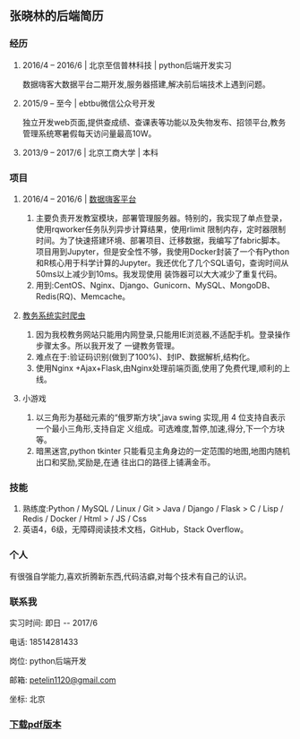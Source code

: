
## 张晓林的后端简历

### 经历
1. 2016/4 – 2016/6 | 北京至信普林科技 | python后端开发实习

    数据嗨客大数据平台二期开发,服务器搭建,解决前后端技术上遇到问题。

2. 2015/9 – 至今 | ebtbu微信公众号开发

    独立开发web页面,提供查成绩、查课表等功能以及失物发布、招领平台,教务管理系统寒暑假每天访问量最高10W。

3. 2013/9 – 2017/6 | 北京工商大学 | 本科

### 项目

1. 2016/4 – 2016/6 | [数据嗨客平台](http://www.hackdata.cn/)
    1. 主要负责开发教室模块，部署管理服务器。特别的，我实现了单点登录，使用rqworker任务队列异步计算结果，使用rlimit 限制内存，定时器限制时间。为了快速搭建环境、部署项目、迁移数据，我编写了fabric脚本。项目用到Jupyter，但是安全性不够，我使用Docker封装了一个有Python和R核心用于科学计算的Jupyter。我还优化了几个SQL语句，查询时间从50ms以上减少到10ms。我发现使用 装饰器可以大大减少了重复代码。
    2. 用到:CentOS、Nginx、Django、Gunicorn、MySQL、MongoDB、Redis(RQ)、Memcache。

2. [教务系统实时爬虫](https://github.com/Petelin/BTBU-Spider)

    1. 因为我校教务网站只能用内网登录,只能用IE浏览器,不适配手机。登录操作步骤太多。所以我开发了
一键教务管理。
    2. 难点在于:验证码识别(做到了100%)、封IP、数据解析,结构化。
    3. 使用Nginx +Ajax+Flask,由Nginx处理前端页面,使用了免费代理,顺利的上线。 

3. 小游戏

    1. 以三角形为基础元素的“俄罗斯方块”,java swing 实现,用 4 位支持自表示一个最小三角形,支持自定 义组成。可选难度,暂停,加速,得分,下一个方块等。
    2. 暗黑迷宫,python tkinter 只能看见主角身边的一定范围的地图,地图内随机出口和奖励,奖励是,在通 往出口的路径上铺满金币。

### 技能

1. 熟练度:Python / MySQL / Linux / Git > Java / Django / Flask > C / Lisp / Redis / Docker / Html > / JS / Css
2. 英语4，6级，无障碍阅读技术文档，GitHub，Stack Overflow。

### 个人

有很强自学能力,喜欢折腾新东西,代码洁癖,对每个技术有自己的认识。

### 联系我

实习时间: 即日 -- 2017/6

电话: 18514281433

岗位: python后端开发

邮箱: [petelin1120@gmail.com](mailto:petelin1120@gmail.com)

坐标: 北京


### [下载pdf版本](https://petelin.github.io/resume.pdf)
